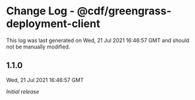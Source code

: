 # Change Log - @cdf/greengrass-deployment-client

This log was last generated on Wed, 21 Jul 2021 16:46:57 GMT and should not be manually modified.

## 1.1.0
Wed, 21 Jul 2021 16:46:57 GMT

_Initial release_

